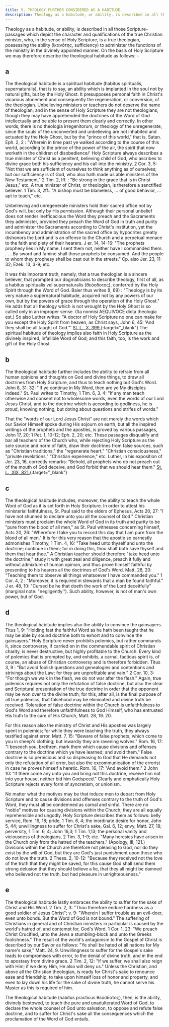 ```yaml
---
title: 9. THEOLOGY FURTHER CONSIDERED AS A HABITUDE.
description: Theology as a habitude, or ability, is described in all those Scripture-passages which depict the character of the true Christian ...
---
```


Theology as a habitude, or ability, is described in all those Scripture-passages which depict the character and qualifications of the true Christian minister, who, in the sense of Holy Scripture, is a true theologian, possessing the ability (ἱκανότης, sufficiency) to administer the functions of the ministry in the divinely appointed manner. On the basis of Holy Scripture we may therefore describe the theological habitude as follows: -

## a
  The theological habitude is a spiritual habitude (habitus spiritualis, supernaturalis), that is to say, an ability which is implanted in the soul not by natural gifts, but by the Holy Ghost. It presupposes personal faith in Christ's vicarious atonement and consequently the regeneration, or conversion, of the theologian. Unbelieving ministers or teachers do not deserve the name of theologian; and in the sense of Holy Scripture they are not theologians, though they may have apprehended the doctrines of the Word of God intellectually and be able to present them clearly and correctly. In other words, there is no theologia irregenitorum, or theology of the unregenerate, since the souls of the unconverted and unbelieving are not inhabited and actuated by the Holy Ghost, but by the "prince of this world," that is, Satan. Eph. 2, 2 : "Wherein in time past ye walked according to the course of this world, according to the prince of the power of the air, the spirit that now worketh in the children of disobedience/' Holy Scripture always describes a true minister of Christ as a penitent, believing child of God, who ascribes to divine grace both his sufficiency and his call into the ministry. 2 Cor. 3, 5: "Not that we are sufficient of ourselves to think anything as of ourselves; but our sufficiency is of God, who also hath made us able ministers of the New Testament." 2 Tim. 2, lff. : "Be strong in the grace that is in Christ Jesus," etc. A true minister of Christ, or theologian, is therefore a sanctified believer. 1 Tim. 3, 2ff.: "A bishop must be blameless, ... of good behavior, ... apt to teach," etc.

  Unbelieving and unregenerate ministers hold their sacred office not by God's will, but only by His permission. Although their personal unbelief does not render inefficacious the Word they preach and the Sacraments they administer, provided they preach the Word of God in truth and purity and administer the Sacraments according to Christ's institution, yet the incumbency and administration of the sacred office by hypocrites greatly dishonors the Lord and is an offense to the Church and a perpetual menace to the faith and piety of their hearers. J er. 14, 14-16: "The prophets prophesy lies in My name. I sent them not, neither have I commanded them. . . . By sword and famine shall those prophets be consumed. And the people to whom they prophesy shall be cast out in the streets." Cp. also Jer. 23, 11-32; Ezek. 13, 3-9; etc.

  It was this important truth, namely, that a true theologian is a sincere believer, that prompted our dogmaticians to describe theology, first of all, as a habitus spiritualis vel supernaturalis (θεόσδοτος), conferred by the Holy Spirit through the Word of God. Baier thus writes (I, 69) : "Theology is by its very nature a supernatural habitude, acquired not by any powers of our own, but by the powers of grace through the operation of the Holy Ghost." He adds that all theology which is not wrought by the Holy Ghost is so called only in an improper sense. (Ita nonnisi AEQUIVOCE dicta theologia est.) So also Luther writes: "A doctor of Holy Scripture no one can make for you except the Holy Spirit from heaven, as Christ says, John 6, 45: 'And they shall be all taught of God."' [St. L., X, 399.](https://archive.org/details/st-l-10-deep-l-en/page/n321/mode/2up){:target="_blank"} The spiritual habitude of theology implies also faith in Holy Scripture as the divinely inspired, infallible Word of God; and this faith, too, is the work and gift of the Holy Ghost.

  ## b
  The theological habitude further includes the ability to refrain from all human opinions and thoughts on God and divine things, to draw all doctrines from Holy Scripture, and thus to teach nothing but God's Word. John 8, 31. 32: ''If ye continue in My Word, then are ye My disciples indeed." St. Paul writes to Timothy, 1 Tim. 6, 3. 4: "If any man teach otherwise and consent not to wholesome words, even the words of our Lord Jesus Christ, and to the doctrine which is according to godliness, he is proud, knowing nothing, but doting about questions and strifes of words."

  That the "words of our Lord Jesus Christ" are not merely the words which our Savior Himself spoke during His sojourn on earth, but all the inspired writings of the prophets and the apostles, is proved by various passages, John 17, 20; 1 Pet. 1, 10-12; Eph. 2, 20; etc. These passages disqualify and bar all teachers of the Church who, while rejecting Holy Scripture as the sole source and norm of faith, draw their doctrines from false sources, such as "Christian traditions," the "regenerate heart," "Christian consciousness," "private revelations," "Christian experience," etc. Luther, in his exposition of Jer. 23, 16, correctly remarks: "Behold, all prophets who do not preach out of the mouth of God deceive, and God forbid that we should hear them." [St. L., XIX, 821.](https://archive.org/details/st-l-19-deep-l-en/page/n489/mode/2up){:target="_blank"}

  ## c
  The theological habitude includes, moreover, the ability to teach the whole Word of God as it is set forth in Holy Scripture. In order to attest his ministerial faithfulness, St. Paul said to the elders of Ephesus, Acts 20, 27: "I have not shunned to declare unto you all the counsel of God." Christian ministers must proclaim the whole Word of God in its truth and purity to be "pure from the blood of all men," as St. Paul witnesses concerning himself, Acts 20, 26: "Wherefore I take you to record this day that I am pure from the blood of all men." It is for this very reason that the apostle so earnestly admonishes Timothy, 1 Tim. 4, 16: "Take heed unto thyself and unto the doctrine; continue in them; for in doing this, thou shalt both save thyself and them that hear thee." A Christian teacher should therefore "take heed unto the doctrine," study it with great zeal and diligence, preach it fully and without admixture of human opinion, and thus prove himself faithful by presenting to his hearers all the doctrines of God's Word. Matt. 28, 20: "Teaching them to observe all things whatsoever I have commanded you." 1 Cor. 4, 2 : "Moreover, it is required in stewards that a man be found faithful." J er. 48, 10: "Cursed be he that doeth the work of the Lord deceitfully" (marginal note: "negligently''). Such ability, however, is not of man's own power, but of God.

  ## d
  The theological habitude implies also the ability to convince the gainsayers. Titus 1, 9: "Holding fast the faithful Word as he hath been taught that he may be able by sound doctrine both to exhort and to convince the gainsayers." Holy Scripture never prohibits polemics, but rather commands it, since controversy, if carried on in the commendable spirit of Christian charity, is never destructive, but highly profitable to the Church. Every kind of polemics that is prompted by, and exhibits, a carnal, factious spirit is, of course, an abuse of Christian controversy and is therefore forbidden. Titus 3, 9 : "But avoid foolish questions and genealogies and contentions and strivings about the Law; for they are unprofitable and vain." 2 Cor. 10, 3: "For though we walk in the flesh, we do not war after the flesh." Again, true polemics requires not only the refutation of false doctrine, but also the clear and Scriptural presentation of the true doctrine in order that the opponent may be won over to the divine truth; for this, after all, is the final purpose of all true polemics, that falsehood may be eliminated and divine truth be received. Toleration of false doctrine within the Church is unfaithfulness to God's Word and therefore unfaithfulness to God Himself, who has entrusted His truth to the care of His Church, Matt. 28, 19. 20.

  For this reason also the ministry of Christ and His apostles was largely spent in polemics; for while they were teaching the truth, they always testified against error. Matt. 7, 15: "Beware of false prophets, which come to you in sheep's clothing; but inwardly they are ravening wolves." Rom. 16, 17: "I beseech you, brethren, mark them which cause divisions and offenses contrary to the doctrine which ye have learned; and avoid them." False doctrine is so pernicious and so displeasing to God that He demands not only the refutation of all error, but also the excommunication of the errorist in case he proves himself a heretic. Rom. 16, 17: "And avoid them." 2 John 10: "If there come any unto you and bring not this doctrine, receive him not into your house, neither bid him Godspeed." Clearly and emphatically Holy Scripture rejects every form of syncretism, or unionism.

  No matter what the motives may be that induce men to depart from Holy Scripture and to cause divisions and offenses contrary to the truth of God's Word, they must all be condemned as carnal and sinful. There are no "noble" motives for causing divisions within the Church; they are all equally reprehensible and ungodly. Holy Scripture describes them as follows: belly service, Rom. 16, 18; pride, 1 Tim. 6, 4; the inordinate desire for honor, John 5, 44; unwillingness to suffer for Christ's sake, Gal. 6, 12; envy, Matt. 27, 18; perversity, 1 Tim. 6, 4; John 16,3; 1 Tim. 1,13; the personal vanity and viciousness of theologians, 2 Tim. 3, 1-9; etc. "Many heresies have arisen in the Church only from the hatred of the teachers." (Apology, III, 121.) Divisions within the Church are therefore not pleasing to God, nor do they exist by the will of God, but they are God's just punishment upon those who do not love the truth. 2 Thess. 2, 10-12: "Because they received not the love of the truth that they might be saved, for this cause God shall send them strong delusion that they should believe a lie, that they all might be damned who believed not the truth, but had pleasure in unrighteousness."

  ## e
  The theological habitude lastly embraces the ability to suffer for the sake of Christ and His Word. 2 Tim. 2, 3: "Thou therefore endure hardness as a good soldier of Jesus Christ"; v. 9: "Wherein I suffer trouble as an evil-doer, even unto bonds. But the Word of God is not bound." The suffering of Christians in general and of Christian ministers in particular is caused by the world's hatred of, and contempt for, God's Word. 1 Cor. 1, 23: "We preach Christ Crucified, unto the Jews a stumbling-block and unto the Greeks foolishness." The result of the world's antagonism to the Gospel of Christ is described by our Savior as follows: "Ye shall be hated of all nations for My name's sake," Matt. 24, 9. Unwillingness to suffer for the Gospel's sake leads to compromises with error, to the denial of divine truth, and in the end to apostasy from divine grace. 2 Tim. 2, 12: "If we suffer, we shall also reign with Him; if we deny Him, He also will deny us." Unless the Christian, and above all the Christian theologian, is ready for Christ's sake to renounce ease and friendship, to take upon himself loss of honor and property, and even to lay down his life for the sake of divine truth, he cannot serve his Master as this is required of him.

  The theological habitude (habitus practicus θεόσδοτος), then, is the ability, divinely bestowed, to teach the pure and unadulterated Word of God, to declare the whole counsel of God unto salvation, to oppose and refute false doctrine, and to suffer for Christ's sake all the consequences which the proclamation of the Word of God entails.